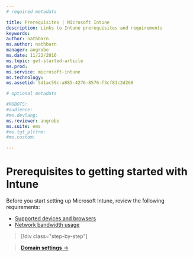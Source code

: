 ```yaml
---
# required metadata

title: Prerequisites | Microsoft Intune
description: Links to Intune prerequisites and requirements
keywords:
author: nathbarn
ms.author: nathbarn
manager: angrobe
ms.date: 11/22/2016
ms.topic: get-started-article
ms.prod:
ms.service: microsoft-intune
ms.technology:
ms.assetid: 5d1ac59c-a885-4276-8576-f3cf81c2d268

# optional metadata

#ROBOTS:
#audience:
#ms.devlang:
ms.reviewer: angrobe
ms.suite: ems
#ms.tgt_pltfrm:
#ms.custom:

---
```


# Prerequisites to getting started with Intune

Before you start setting up Microsoft Intune, review the following requirements:

- [Supported devices and browsers](supported-mobile-devices-and-computers.md)
- [Network bandwidth usage](network-bandwidth-use.md)

>[!div class="step-by-step"]

>[**Domain settings** &rarr;](supported-mobile-devices-and-computers.md)  
